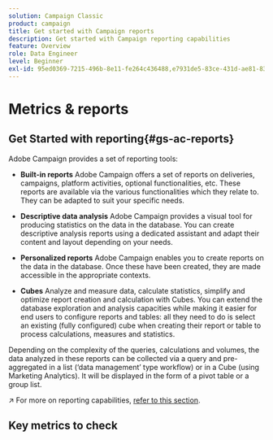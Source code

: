 ```yaml
---
solution: Campaign Classic
product: campaign
title: Get started with Campaign reports
description: Get started with Campaign reporting capabilities
feature: Overview
role: Data Engineer
level: Beginner
exl-id: 95ed0369-7215-496b-8e11-fe264c436488,e7931de5-83ce-431d-ae81-83793d257550
---
```

# Metrics & reports

## Get Started with reporting{#gs-ac-reports}

Adobe Campaign provides a set of reporting tools:

* **Built-in reports**
    Adobe Campaign offers a set of reports on deliveries, campaigns, platform activities, optional functionalities, etc. These reports are available via the various functionalities which they relate to. They can be adapted to suit your specific needs.

* **Descriptive data analysis**
    Adobe Campaign provides a visual tool for producing statistics on the data in the database. You can create descriptive analysis reports using a dedicated assistant and adapt their content and layout depending on your needs.

* **Personalized reports** 
    Adobe Campaign enables you to create reports on the data in the database. Once these have been created, they are made accessible in the appropriate contexts.

* **Cubes**
    Analyze and measure data, calculate statistics, simplify and optimize report creation and calculation with Cubes.  You can extend the database exploration and analysis capacities while making it easier for end users to configure reports and tables: all they need to do is select an existing (fully configured) cube when creating their report or table to process calculations, measures and statistics.

Depending on the complexity of the queries, calculations and volumes, the data analyzed in these reports can be collected via a query and pre-aggregated in a list (‘data management’ type workflow) or in a Cube (using Marketing Analytics). It will be displayed in the form of a pivot table or a group list.

 :arrow_upper_right: For more on reporting capabilities, [refer to this section](https://experienceleague.adobe.com/docs/campaign-classic/using/reporting/reporting-in-adobe-campaign/about-adobe-campaign-reporting-tools.html).
 
## Key metrics to check

